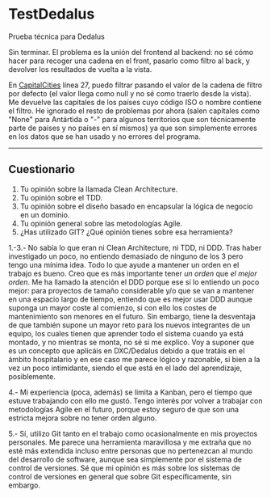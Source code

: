# TestDedalus
Prueba técnica para Dedalus



Sin terminar. El problema es la unión del frontend al backend: no sé cómo hacer para recoger una cadena en el front, pasarlo como filtro al back, y devolver los resultados de vuelta a la vista.

En [CapitalCities](TestDedalus/Pages/CapitalCities/CapitalCitySearch.cshtml.cs) línea 27, puedo filtrar pasando el valor de la cadena de filtro por defecto (el valor llega como null y no sé como traerlo desde la vista). Me devuelve las capitales de los países cuyo código ISO o nombre contiene el filtro. He ignorado el resto de problemas por ahora (salen capitales como "None" para Antártida o "-" para algunos territorios que son técnicamente parte de países y no países en sí mismos) ya que son simplemente errores en los datos que se han usado y no errores del programa.

--------------------

## Cuestionario

1. Tu opinión sobre la llamada Clean Architecture.
2. Tu opinión sobre el TDD.
3. Tu opinión sobre el diseño basado en encapsular la lógica de negocio en un dominio.
4. Tu opinión general sobre las metodologías Agile.
5. ¿Has utilizado GIT? ¿Qué opinión tienes sobre esa herramienta?



1.-3.- No sabía lo que eran ni Clean Architecture, ni TDD, ni DDD.
Tras haber investigado un poco, no entiendo demasiado de ninguno de los 3 pero tengo una mínima idea.
Todo lo que ayude a mantener un orden en el trabajo es bueno. Creo que es más importante tener *un orden* que *el mejor orden*.
Me ha llamado la atención el DDD porque ese sí lo entiendo un poco mejor: para proyectos de tamaño considerable y/o que se van a 
mantener en una espacio largo de tiempo, entiendo que es mejor usar DDD aunque suponga un mayor coste al comienzo, si con ello 
los costes de mantenimiento son menores en el futuro. Sin embargo, tiene la desventaja de que también supone un mayor reto para 
los nuevos integrantes de un equipo, los cuales tienen que aprender todo el sistema cuando ya está montado, y no mientras se monta, 
no sé si me explico. Voy a suponer que es un concepto que aplicáis en DXC/Dedalus debido a que tratáis en el ámbito hospitalario 
y en ese caso me parece lógico y razonable, si bien a la vez un poco intimidante, siendo el que está en el lado del aprendizaje, posiblemente.

4.- Mi experiencia (poca, además) se limita a Kanban, pero el tiempo que estuve trabajando con ello me gustó. Tengo interés por 
volver a trabajar con metodologías Agile en el futuro, porque estoy seguro de que son una estricta mejora sobre no tener orden alguno.

5.- Sí, utilizo Git tanto en el trabajo como ocasionalmente en mis proyectos personales. Me parece una herramienta maravillosa y 
me extraña que no esté más extendida incluso entre personas que no pertenezcan al mundo del desarrollo de software, aunque sea 
simplemente por el sistema de control de versiones. Sé que mi opinión es más sobre los sistemas de control de versiones en general 
que sobre Git específicamente, sin embargo.
